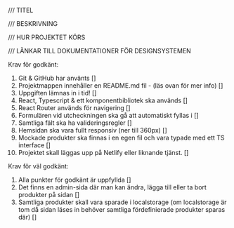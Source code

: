 /// TITEL

/// BESKRIVNING

/// HUR PROJEKTET KÖRS

/// LÄNKAR TILL DOKUMENTATIONER FÖR DESIGNSYSTEMEN

Krav för godkänt:

1. Git & GitHub har använts []
2. Projektmappen innehåller en README.md fil - (läs ovan för mer info) []
3. Uppgiften lämnas in i tid! []
4. React, Typescript & ett komponentbibliotek ska används []
5. React Router används för navigering []
6. Formulären vid utcheckningen ska gå att automatiskt fyllas i []
7. Samtliga fält ska ha valideringsregler []
8. Hemsidan ska vara fullt responsiv (ner till 360px) []
9. Mockade produkter ska finnas i en egen fil och vara typade med ett TS interface []
10. Projektet skall läggas upp på Netlify eller liknande tjänst. []

Krav för väl godkänt:

1. Alla punkter för godkänt är uppfyllda []
2. Det finns en admin-sida där man kan ändra, lägga till eller ta bort produkter på sidan []
3. Samtliga produkter skall vara sparade i localstorage (om localstorage är tom då sidan läses in behöver samtliga fördefinierade produkter sparas där) []
